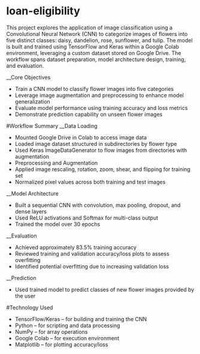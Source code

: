 # loan-eligibility
This project explores the application of image classification using a Convolutional Neural Network (CNN) to categorize images of flowers into five distinct classes: daisy, dandelion, rose, sunflower, and tulip. The model is built and trained using TensorFlow and Keras within a Google Colab environment, leveraging a custom dataset stored on Google Drive. The workflow spans dataset preparation, model architecture design, training, and evaluation.

__Core Objectives
- Train a CNN model to classify flower images into five categories
- Leverage image augmentation and preprocessing to enhance model generalization
- Evaluate model performance using training accuracy and loss metrics
- Demonstrate prediction capability on unseen flower images

#Workflow Summary
__Data Loading
- Mounted Google Drive in Colab to access image data
- Loaded image dataset structured in subdirectories by flower type
- Used Keras ImageDataGenerator to flow images from directories with augmentation
- Preprocessing and Augmentation
- Applied image rescaling, rotation, zoom, shear, and flipping for training set
- Normalized pixel values across both training and test images

__Model Architecture
- Built a sequential CNN with convolution, max pooling, dropout, and dense layers
- Used ReLU activations and Softmax for multi-class output
- Trained the model over 30 epochs

__Evaluation
- Achieved approximately 83.5% training accuracy
- Reviewed training and validation accuracy/loss plots to assess overfitting
- Identified potential overfitting due to increasing validation loss

__Prediction
- Used trained model to predict classes of new flower images provided by the user

#Technology Used
- TensorFlow/Keras – for building and training the CNN
- Python – for scripting and data processing
- NumPy – for array operations
- Google Colab – for execution environment
- Matplotlib – for plotting accuracy/loss
